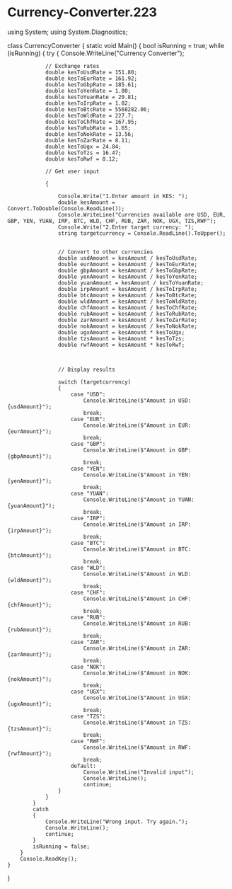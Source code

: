 # Currency-Converter.223
using System;
using System.Diagnostics;

class CurrencyConverter
{
    static void Main()
    {
        bool isRunning = true;
        while (isRunning)
        {
            try
            {
                Console.WriteLine("Currency Converter");

                // Exchange rates
                double kesToUsdRate = 151.80;
                double kesToEurRate = 161.92;
                double kesToGbpRate = 185.61;
                double kesToYenRate = 1.00;
                double kesToYuanRate = 20.81;
                double kesToIrpRate = 1.82;
                double kesToBtcRate = 5568282.06;
                double kesToWldRate = 227.7;
                double kesToChfRate = 167.95;
                double kesToRubRate = 1.65;
                double kesToNokRate = 13.56;
                double kesToZarRate = 8.11;
                double kesToUgx = 24.84;
                double kesToTzs = 16.47;
                double kesToRwf = 8.12;

                // Get user input

                {

                    Console.Write("1.Enter amount in KES: ");
                    double kesAmount = Convert.ToDouble(Console.ReadLine());
                    Console.WriteLine("Currencies available are USD, EUR, GBP, YEN, YUAN, IRP, BTC, WLD, CHF, RUB, ZAR, NOK, UGX, TZS,RWF");
                    Console.Write("2.Enter target currency: ");
                    string targetcurrency = Console.ReadLine().ToUpper();


                    // Convert to other currencies
                    double usdAmount = kesAmount / kesToUsdRate;
                    double eurAmount = kesAmount / kesToEurRate;
                    double gbpAmount = kesAmount / kesToGbpRate;
                    double yenAmount = kesAmount / kesToYenRate;
                    double yuanAmount = kesAmount / kesToYuanRate;
                    double irpAmount = kesAmount / kesToIrpRate;
                    double btcAmount = kesAmount / kesToBtcRate;
                    double wldAmount = kesAmount / kesToWldRate;
                    double chfAmount = kesAmount / kesToChfRate;
                    double rubAmount = kesAmount / kesToRubRate;
                    double zarAmount = kesAmount / kesToZarRate;
                    double nokAmount = kesAmount / kesToNokRate;
                    double ugxAmount = kesAmount * kesToUgx;
                    double tzsAmount = kesAmount * kesToTzs;
                    double rwfAmount = kesAmount * kesToRwf;



                    // Display results

                    switch (targetcurrency)
                    {
                        case "USD":
                            Console.WriteLine($"Amount in USD: {usdAmount}");
                            break;
                        case "EUR":
                            Console.WriteLine($"Amount in EUR: {eurAmount}");
                            break;
                        case "GBP":
                            Console.WriteLine($"Amount in GBP: {gbpAmount}");
                            break;
                        case "YEN":
                            Console.WriteLine($"Amount in YEN: {yenAmount}");
                            break;
                        case "YUAN":
                            Console.WriteLine($"Amount in YUAN: {yuanAmount}");
                            break;
                        case "IRP":
                            Console.WriteLine($"Amount in IRP: {irpAmount}");
                            break;
                        case "BTC":
                            Console.WriteLine($"Amount in BTC: {btcAmount}");
                            break;
                        case "WLD":
                            Console.WriteLine($"Amount in WLD: {wldAmount}");
                            break;
                        case "CHF":
                            Console.WriteLine($"Amount in CHF: {chfAmount}");
                            break;
                        case "RUB":
                            Console.WriteLine($"Amount in RUB: {rubAmount}");
                            break;
                        case "ZAR":
                            Console.WriteLine($"Amount in ZAR: {zarAmount}");
                            break;
                        case "NOK":
                            Console.WriteLine($"Amount in NOK: {nokAmount}");
                            break;
                        case "UGX":
                            Console.WriteLine($"Amount in UGX:{ugxAmount}");
                            break;
                        case "TZS":
                            Console.WriteLine($"Amount in TZS:{tzsAmount}");
                            break;
                        case "RWF":
                            Console.WriteLine($"Amount in RWF:{rwfAmount}");
                            break;
                        default:
                            Console.WriteLine("Invalid input");
                            Console.WriteLine();
                            continue;
                    }
                }
            }
            catch
            {
                Console.WriteLine("Wrong input. Try again.");
                Console.WriteLine();
                continue;
            }
            isRunning = false;
        }
        Console.ReadKey();
    }
}

